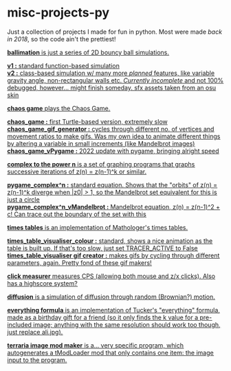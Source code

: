 # misc-projects-py
Just a collection of projects I made for fun in python. Most were made *back in 2018*, so the code ain't the prettiest!



<u>**ballimation**<u/> is just a series of 2D bouncy ball simulations.

**v1 :** standard function-based simulation<br/>
**v2 :** class-based simulation w/ many more *planned* features, like variable gravity angle, non-rectangular walls etc. *Currently incomplete* and not 100% debugged, however... might finish someday. sfx assets taken from an osu skin<br/>



<u>**chaos game**<u/> plays [the Chaos Game](https://www.youtube.com/watch?v=kbKtFN71Lfs).

**chaos_game :** first Turtle-based version, extremely slow<br/>
**chaos_game_gif_generator :** cycles through different no. of vertices and movement ratios to make gifs. Was my own idea to animate different things by altering a variable in small increments (like Mandelbrot images)<br/>
**chaos_game_vPygame :** 2022 update with pygame, bringing alright speed<br/>



<u>**complex to the power n**<u/> is a set of graphing programs that graphs successive iterations of z(n) = z(n-1)^k or similar.

**pygame_complex^n :** standard equation. Shows that the "orbits" of z(n) = z(n-1)^k diverge when |z0| > 1, so the Mandelbrot set equivalent for this is just a circle<br/>
**pygame_complex^n_vMandelbrot :** Mandelbrot equation, z(n) = z(n-1)^2 + c! Can trace out the boundary of the set with this<br/>



<u>**times tables**<u/> is an implementation of [Mathologer's times tables](https://www.youtube.com/watch?v=qhbuKbxJsk8).

**times_table_visualiser_colour :** standard, shows a nice animation as the table is built up. If that's too slow, just set TRACER_ACTIVE to False<br/>
**times_table_visualiser gif creator :** makes gifs by cycling through different parameters, again. Pretty fond of these gif makers!<br/>



<u>**click measurer**<u/> measures CPS (allowing both mouse and z/x clicks). Also has a highscore system?<br/>


<u>**diffusion**<u/> is a simulation of diffusion through random (Brownian?) motion.<br/>


<u>**everything formula**<u/> is an implementation of [Tucker's "everything" formula](https://www.youtube.com/watch?v=_s5RFgd59ao), made as a birthday gift for a friend (so it only finds the k value for a pre-included image; anything with the same resolution should work too though, just replace ali.jpg).<br/>


<u>**terraria image mod maker**<u/> is a... very specific program, which autogenerates a tModLoader mod that only contains one item: the image input to the program.<br/>
